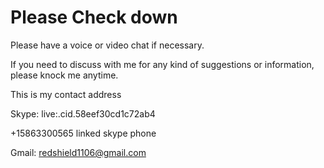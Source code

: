 # Please Check down
Please have a voice or video chat if necessary.


If you need to discuss with me for any kind of suggestions or information, please knock me anytime. 

This is my contact address

Skype: live:.cid.58eef30cd1c72ab4

+15863300565 linked skype phone

Gmail: redshield1106@gmail.com
